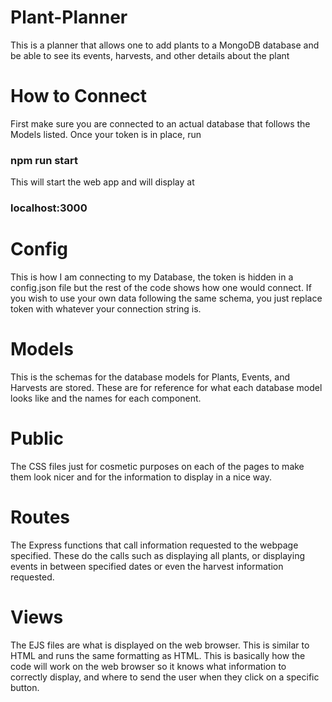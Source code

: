 # Plant-Planner
This is a planner that allows one to add plants to a MongoDB database and be able to see its events, harvests, and other details about the plant

# How to Connect

First make sure you are connected to an actual database that follows the Models listed. Once your token is in place, run 

### npm run start

This will start the web app and will display at 

### localhost:3000

# Config
This is how I am connecting to my Database, the token is hidden in a config.json file but the rest of the code shows how one would connect.
If you wish to use your own data following the same schema, you just replace token with whatever your connection string is.

# Models
This is the schemas for the database models for Plants, Events, and Harvests are stored. These are for reference for what each database model looks like and the names for each component.

# Public
The CSS files just for cosmetic purposes on each of the pages to make them look nicer and for the information to display in a nice way.

# Routes
The Express functions that call information requested to the webpage specified. These do the calls such as displaying all plants, or displaying events in between specified dates or even the harvest information requested.

# Views
The EJS files are what is displayed on the web browser. This is similar to HTML and runs the same formatting as HTML. This is basically how the code will work on the web browser so it knows what information to correctly display, and where to send the user when they click on a specific button.
